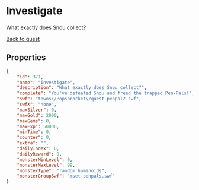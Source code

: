 # Investigate

What exactly does Snou collect?

[Back to quest](../quests.md)

## Properties

```json
{
    "id": 371,
    "name": "Investigate",
    "description": "What exactly does Snou collect?",
    "complete": "You've defeated Snou and freed the trapped Pen-Pals!",
    "swf": "towns\/Popsprocket\/quest-penpal2.swf",
    "swfX": "none",
    "maxSilver": 0,
    "maxGold": 2000,
    "maxGems": 0,
    "maxExp": 50000,
    "minTime": 0,
    "counter": 0,
    "extra": "",
    "dailyIndex": 0,
    "dailyReward": 0,
    "monsterMinLevel": 0,
    "monsterMaxLevel": 99,
    "monsterType": "random humanoids",
    "monsterGroupSwf": "mset-penpals.swf"
}
```

